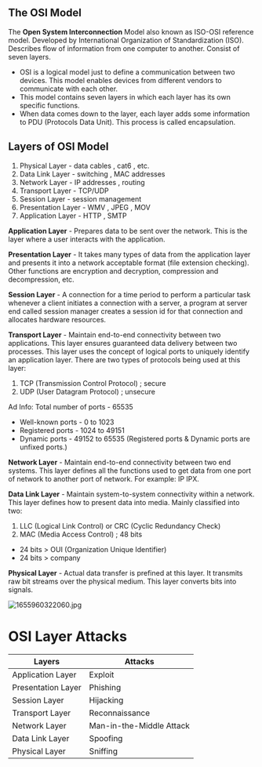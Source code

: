 ## The OSI Model

The **Open System Interconnection** Model also known as ISO-OSI reference model. Developed by International Organization of Standardization (ISO). Describes flow of information from one computer to another. Consist of seven layers.

- OSI is a logical model just to define a communication between two devices. This model enables devices from different vendors to communicate with each other.
- This model contains seven layers in which each layer has its own specific functions.
- When data comes down to the layer, each layer adds some information to PDU (Protocols Data Unit). This process is called encapsulation.

## ****Layers of OSI Model****

1. Physical Layer - data cables , cat6 , etc.
2. Data Link Layer - switching , MAC addresses
3. Network Layer - IP addresses , routing
4. Transport Layer - TCP/UDP
5. Session Layer - session management
6. Presentation Layer - WMV , JPEG , MOV
7. Application Layer - HTTP , SMTP

**Application Layer** - Prepares data to be sent over the network. This is the layer where a user interacts with the application.

**Presentation Layer** - It takes many types of data from the application layer and presents it into a network acceptable format (file extension checking). Other functions are encryption and decryption, compression and decompression, etc.

**Session Layer** - A connection for a time period to perform a particular task whenever a client initiates a connection with a server, a program at server end called session manager creates a session id for that connection and allocates hardware resources.

**Transport Layer** - Maintain end-to-end connectivity between two applications. This layer ensures guaranteed data delivery between two processes. This layer uses the concept of logical ports to uniquely identify an application layer. There are two types of protocols being used at this layer:

1. TCP (Transmission Control Protocol) ; secure
2. UDP (User Datagram Protocol) ; unsecure

Ad Info: Total number of ports - 65535

- Well-known ports - 0 to 1023
- Registered ports - 1024 to 49151
- Dynamic ports - 49152 to 65535 (Registered ports & Dynamic ports are unfixed ports.)

**Network Layer** - Maintain end-to-end connectivity between two end systems. This layer defines all the functions used to get data from one port of network to another port of network. For example: IP IPX.

**Data Link Layer** - Maintain system-to-system connectivity within a network. This layer defines how to present data into media. Mainly classified into two:

1. LLC (Logical Link Control) or CRC (Cyclic Redundancy Check)
2. MAC (Media Access Control) ; 48 bits

- 24 bits > OUI (Organization Unique Identifier)
- 24 bits > company

**Physical Layer** - Actual data transfer is prefined at this layer. It transmits raw bit streams over the physical medium. This layer converts bits into signals.

![1655960322060.jpg](https://s3-us-west-2.amazonaws.com/secure.notion-static.com/c932689f-376c-45d6-a58d-748e21ab3f81/1655960322060.jpg)

# OSI Layer Attacks
| Layers | Attacks |
| --- | --- |
| Application Layer | Exploit |
| Presentation Layer  | Phishing |
| Session Layer | Hijacking |
| Transport Layer  | Reconnaissance |
| Network Layer  | Man-in-the-Middle Attack |
| Data Link Layer | Spoofing |
| Physical Layer  | Sniffing |
